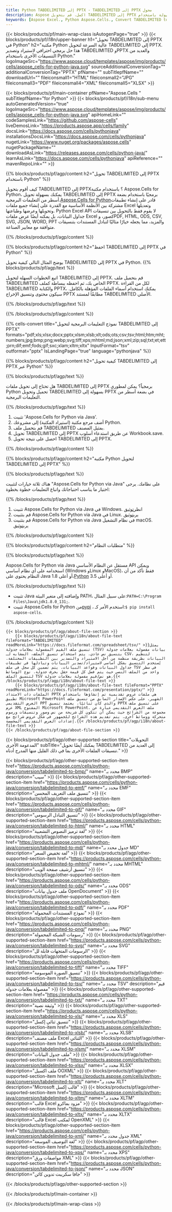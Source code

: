 ```yaml
---
title: Python TABDELIMITED إلى PPTX - TABDELIMITED إلى PPTX محول
description: Aspose اكسل. قم بتحويل TABDELIMITED إلى PPTX بسرعة وسهولة باستخدام Aspose.Cells. Python TABDELIMITED إلى PPTX. Python احفظ TABDELIMITED إلى PPTX. احفظ TABDELIMITED كـ PPTX باستخدام Python.
keywords: [Aspose Excel., Python Aspose.Cells., Convert TABDELIMITED to PPTX in Python., Save TABDELIMITED to PPTX using Python., Python TABDELIMITED to PPTX saveformat., TABDELIMITED to PPTX Converter., Python Save TABDELIMITED as PPTX]
---
```

{{< blocks/products/pf/main-wrap-class isAutogenPage="true" >}}
{{< blocks/products/pf/i18n/upper-banner h1="تحويل TABDELIMITED إلى PPTX في Python" h2="مكتبة Python عالية السرعة لتحويل TABDELIMITED إلى PPTX. هذا حل برمجي احترافي لاستيراد وتصدير TABDELIMITED وPPTX والعديد من التنسيقات الأخرى باستخدام Python." logoImageSrc="https://www.aspose.cloud/templates/aspose/img/products/cells/aspose_cells-for-python-java.svg" sourceAdditionalConversionTag="" additionalConversionTag="PPTX" pfName="" subTitlepfName="" downloadUrl="" fileiconsmall1="HTML" fileiconsmall2="JPG" fileiconsmall3="PDF" fileiconsmall4="XML" fileiconsmall5="XLSX" >}}

{{< blocks/products/pf/main-container pfName="Aspose.Cells " subTitlepfName="for Python" >}}
{{< blocks/products/pf/i18n/sub-menu autoGeneratedVersion="true" logoImageSrc="https://www.aspose.cloud/templates/aspose/img/products/cells/aspose_cells-for-python-java.svg" apiHomeLink="" codeSamplesLink="https://github.com/aspose-cells" liveDemosLink="https://products.aspose.app/cells/family" docsLink="https://docs.aspose.com/cells/pythonjava" installationsDocsLink="https://docs.aspose.com/cells/pythonjava" nugetLink="https://www.nuget.org/packages/aspose.cells" nugetPackageName="" downloadAsLink="https://releases.aspose.com/cells/python-java/" learnAsLink="https://docs.aspose.com/cells/pythonjava" apiReference="" mavenRepoLink="" >}}


{{% blocks/products/pf/agp/content h2="تحويل TABDELIMITED إلى PPTX باستخدام Python" %}}

 كيف أقوم بتحويل TABDELIMITED إلى PPTX؟ باستخدام مكتبة Aspose.Cells for Python، يمكنك بسهولة تحويل TABDELIMITED إلى PPTX برمجيًا باستخدام بضعة أسطر من التعليمات البرمجية.[Aspose.Cells for Python](https://pypi.org/project/aspose-cells)قادر على إنشاء تطبيقات مشتركة بين الأنظمة الأساسية مع القدرة على إنشاء جميع ملفات Excel وتعديلها وتحويلها وعرضها وطباعتها. Python Excel API لا يقوم فقط بالتحويل بين تنسيقات جداول البيانات، بل يمكنه أيضًا عرض ملفات Excel كصور، وPDF, HTML, ODS, CSV, SVG, JSON, WORD, PPT والمزيد، مما يجعله خيارًا مثاليًا لتبادل المستندات بتنسيقات متوافقة مع معايير الصناعة.
 
{{% /blocks/products/pf/agp/content %}}

{{% blocks/products/pf/agp/content h2="احفظ TABDELIMITED إلى PPTX في Python" %}}

يوضح المثال التالي كيفية تحويل TABDELIMITED إلى PPTX في Python.
{{% blocks/products/pf/agp/text %}}

اتبع الخطوات السهلة لتحويل TABDELIMITED إلى PPTX. قم بتحميل ملف TABDELIMITED الخاص بك، ثم احفظه ببساطة كملف PPTX. لكل من القراءة TABDELIMITED والكتابة PPTX، يمكنك استخدام أسماء الملفات المؤهلة بالكامل. سيكون محتوى وتنسيق الإخراج PPTX مطابقًا لمستند TABDELIMITED الأصلي.

{{% /blocks/products/pf/agp/text %}}

{{% /blocks/products/pf/agp/content %}}

{{% cells-convert title="نموذج التعليمات البرمجية لتحويل TABDELIMITED إلى PPTX" formats="pdf;xls;xlsx;docx;pptx;xlsm;xlsb;xlt;ods;ots;csv;tsv;html;htm;mht;numbers;jpg;bmp;png;webp;svg;tiff;xps;mhtml;md;json;xml;zip;sql;txt;et;ett;prn;dif;emf;fods;gif;sxc;xlam;xltm;xltx" InputFormat="tsv" outformat="pptx" IsLandingPage="true" language="pythonjava" %}}

{{% blocks/products/pf/agp/content h2="كيفية تحويل TABDELIMITED إلى PPTX عبر Python" %}}

{{% blocks/products/pf/agp/text %}}

هل تحتاج إلى تحويل ملفات TABDELIMITED إلى PPTX برمجياً؟ يمكن لمطوري Python تحميل وتحويل TABDELIMITED بسهولة إلى PPTX في بضعة أسطر من التعليمات البرمجية.

{{% /blocks/products/pf/agp/text %}}

1.  تثبيت 'Aspose.Cells for Python via Java'.
1.  أضف مرجع مكتبة (استيراد المكتبة) إلى مشروعك Python.
1.  قم بتحميل ملف TABDELIMITED بمثيل المصنف.
1. تحويل TABDELIMITED إلى PPTX عن طريق استدعاء أسلوب Workbook.save.
1.  احصل على نتيجة تحويل TABDELIMITED إلى PPTX.

{{% /blocks/products/pf/agp/content %}}

{{% blocks/products/pf/agp/content h2="مكتبة Python لتحويل TABDELIMITED إلى PPTX" %}}

{{% blocks/products/pf/agp/text %}}

هناك ثلاثة خيارات لتثبيت "Aspose.Cells for Python via Java" على نظامك. يرجى اختيار ما يناسب احتياجاتك واتباع التعليمات خطوة بخطوة:

{{% /blocks/products/pf/agp/text %}}

1.  تثبيت Aspose.Cells for Python via Java في Windows. انظر[توثيق](https://docs.aspose.com/cells/python-java/getting-started/#windows)
1.  قم بتثبيت Aspose.Cells for Python via Java في Linux. يرى[توثيق](https://docs.aspose.com/cells/python-java/getting-started/#linux)
1.  قم بتثبيت Aspose.Cells for Python via Java في نظام التشغيل macOS. يرى[توثيق](https://docs.aspose.com/cells/python-java/getting-started/#macos)

{{% /blocks/products/pf/agp/content %}}

{{% blocks/products/pf/agp/content h2="متطلبات النظام" %}}

{{% blocks/products/pf/agp/text %}}

 Aspose.Cells for Python via Java مستقل عن النظام الأساسي API ويمكن استخدامه على أي نظام أساسي (Windows وLinux وMacOS)، فقط تأكد من أن النظام يحتوي على Java 1.8 أو أعلى،[Python](https://www.python.org/downloads/) 3.5 أو أعلى.
 
{{% /blocks/products/pf/agp/text %}}

-  تثبيت Java وإضافته إلى متغير البيئة PATH، على سبيل المثال:<code>PATH=C:\Program Files\Java\jdk1.8.0_131;</code>.
-  تثبيت Aspose.Cells for Python من<a href="https://pypi.org/project/aspose-cells/">pypi</a> ، استخدم الأمر كـ:<code>$ pip install aspose-cells</code>.

{{% /blocks/products/pf/agp/content %}}

<!-- aboutfile Starts -->
    {{< blocks/products/pf/agp/about-file-section >}}
        {{< blocks/products/pf/agp/i18n/about-file-text fileFormat="TABDELIMITED" readMoreLink="https://docs.fileformat.com/spreadsheet/tsv/" >}}يمثل تنسيق ملف القيم المفصولة بعلامات جدولة (TSV) بيانات مفصولة بعلامات جدولة بتنسيق نص عادي. يتم استخدام تنسيق الملف، المشابه لـ CSV، لتنظيم البيانات بطريقة منظمة من أجل الاستيراد والتصدير بين التطبيقات المختلفة. يُستخدم التنسيق بشكل أساسي لاستيراد/تصدير البيانات وتبادلها في تطبيقات جداول البيانات وقواعد البيانات. يتم تضمين كل سجل في ملف TSV في سطر واحد من الملف النصي حيث يتم فصل كل قيمة حقل بحرف جدولة. نوع الوسائط لتنسيق الملف TSV هو نص/قيم مفصولة بعلامات جدولة.{{< /blocks/products/pf/agp/i18n/about-file-text >}}
        {{< blocks/products/pf/agp/i18n/about-file-text fileFormat="PPTX" readMoreLink="https://docs.fileformat.com/presentation/pptx/" >}}الملفات ذات الامتداد PPTX هي ملفات عروض تقديمية تم إنشاؤها باستخدام تطبيق Microsoft PowerPoint الشهير. على عكس الإصدار السابق من تنسيق ملف العرض التقديمي PPT والذي كان ثنائيًا، يعتمد تنسيق PPTX على تنسيق ملف عرض XML المفتوح Microsoft PowerPoint. ملف العرض التقديمي عبارة عن مجموعة من الشرائح حيث يمكن أن تتكون كل شريحة من نص وصور وتنسيقات ورسوم متحركة ووسائط أخرى. يتم تقديم هذه الشرائح للجمهور في شكل عروض شرائح مع إعدادات العرض التقديمي المخصصة.{{< /blocks/products/pf/agp/i18n/about-file-text >}}
    {{< /blocks/products/pf/agp/about-file-section >}}
<!-- aboutfile Ends -->

{{< blocks/products/pf/agp/other-supported-section title="التحويلات المدعومة الأخرى" subTitle="يمكنك أيضًا تحويل TABDELIMITED إلى العديد من تنسيقات الملفات الأخرى بما في ذلك القليل منها المدرج أدناه." >}}

{{< blocks/products/pf/agp/other-supported-section-item href="https://products.aspose.com/cells/python-java/conversion/tabdelimited-to-bmp/" name="محدد بـ BMP" description="سيب" >}}
{{< blocks/products/pf/agp/other-supported-section-item href="https://products.aspose.com/cells/python-java/conversion/tabdelimited-to-emf/" name="محدد بـ EMF" description="تنسيق ملف التعريف المحسن" >}}
{{< blocks/products/pf/agp/other-supported-section-item href="https://products.aspose.com/cells/python-java/conversion/tabdelimited-to-gif/" name="محدد بـ GIF" description="تنسيق التبادل الرسومي" >}}
{{< blocks/products/pf/agp/other-supported-section-item href="https://products.aspose.com/cells/python-java/conversion/tabdelimited-to-html/" name="محدد بـ HTML" description="لغة ترميز النصوص التشعبية" >}}
{{< blocks/products/pf/agp/other-supported-section-item href="https://products.aspose.com/cells/python-java/conversion/tabdelimited-to-md/" name="جدول محدد بـ MD" description="لغة تخفيض السعر" >}}
{{< blocks/products/pf/agp/other-supported-section-item href="https://products.aspose.com/cells/python-java/conversion/tabdelimited-to-mhtml/" name="محدد بـ MHTML" description="تنسيق أرشيف صفحة الويب" >}}
{{< blocks/products/pf/agp/other-supported-section-item href="https://products.aspose.com/cells/python-java/conversion/tabdelimited-to-ods/" name="محدد بـ ODS" description="ملف جدول بيانات OpenDocument" >}}
{{< blocks/products/pf/agp/other-supported-section-item href="https://products.aspose.com/cells/python-java/conversion/tabdelimited-to-pdf/" name="محدد بـ PDF" description="نموذج المستندات المحمولة" >}}
{{< blocks/products/pf/agp/other-supported-section-item href="https://products.aspose.com/cells/python-java/conversion/tabdelimited-to-png/" name="محدد بـ PNG" description="رسومات الشبكة المحمولة" >}}
{{< blocks/products/pf/agp/other-supported-section-item href="https://products.aspose.com/cells/python-java/conversion/tabdelimited-to-svg/" name="محدد بـ SVG" description="الرسومات المتجهات قابلة لل" >}}
{{< blocks/products/pf/agp/other-supported-section-item href="https://products.aspose.com/cells/python-java/conversion/tabdelimited-to-tiff/" name="محدد بـ TIFF" description="تنسيق الصورة الموسومة" >}}
{{< blocks/products/pf/agp/other-supported-section-item href="https://products.aspose.com/cells/python-java/conversion/tabdelimited-to-tsv/" name="محدد بـ TSV" description="قيم مفصولة بعلامات جدولة" >}}
{{< blocks/products/pf/agp/other-supported-section-item href="https://products.aspose.com/cells/python-java/conversion/tabdelimited-to-txt/" name="محدد بـ TXT" description="وثيقة نصية" >}}
{{< blocks/products/pf/agp/other-supported-section-item href="https://products.aspose.com/cells/python-java/conversion/tabdelimited-to-xls/" name="محدد بـ XLS" description="تنسيق ثنائي إكسل" >}}
{{< blocks/products/pf/agp/other-supported-section-item href="https://products.aspose.com/cells/python-java/conversion/tabdelimited-to-xlsb/" name="محدد بـ XLSB" description="ملف مصنف Excel الثنائي" >}}
{{< blocks/products/pf/agp/other-supported-section-item href="https://products.aspose.com/cells/python-java/conversion/tabdelimited-to-xlsm/" name="محدد بـ XLSM" description="ملف جدول البيانات" >}}
{{< blocks/products/pf/agp/other-supported-section-item href="https://products.aspose.com/cells/python-java/conversion/tabdelimited-to-xlsx/" name="محدد بـ XLSX" description="ملف اكسيل OOXML" >}}
{{< blocks/products/pf/agp/other-supported-section-item href="https://products.aspose.com/cells/python-java/conversion/tabdelimited-to-xlt/" name="محدد بـ XLT" description="Microsoft قالب إكسل" >}}
{{< blocks/products/pf/agp/other-supported-section-item href="https://products.aspose.com/cells/python-java/conversion/tabdelimited-to-xltm/" name="محدد بـ XLTM" description="قالب Excel مزود بماكرو" >}}
{{< blocks/products/pf/agp/other-supported-section-item href="https://products.aspose.com/cells/python-java/conversion/tabdelimited-to-xltx/" name="محدد بـ XLTX" description="قالب Excel لمكتب OpenXML" >}}
{{< blocks/products/pf/agp/other-supported-section-item href="https://products.aspose.com/cells/python-java/conversion/tabdelimited-to-xml/" name="جدول محدد بـ XML" description="لغة التوصيف الموسعة" >}}
{{< blocks/products/pf/agp/other-supported-section-item href="https://products.aspose.com/cells/python-java/conversion/tabdelimited-to-xps/" name="محدد بـ XPS" description="مواصفات ورق XML" >}}
{{< blocks/products/pf/agp/other-supported-section-item href="https://products.aspose.com/cells/python-java/conversion/tabdelimited-to-json/" name="محدد بـ JSON" description="جافا سكريبت تدوين كائن" >}}

{{< /blocks/products/pf/agp/other-supported-section >}}

{{< /blocks/products/pf/main-container >}}
    
{{< /blocks/products/pf/main-wrap-class >}}
